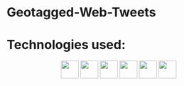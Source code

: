 # Geotagged-Web-Tweets


# Technologies used:
<div align="center">
<code><img height="40" src="https://user-images.githubusercontent.com/61589143/97068916-041bc900-15f6-11eb-94ce-fbeef5d50f02.png" /></code>
<code><img height="40" src="https://camo.githubusercontent.com/fc4cab9ccd5e6e62ac62dbb5aab11a9e5507b438c42cc82363ce184cbe1ccdaa/68747470733a2f2f75706c6f61642e77696b696d656469612e6f72672f77696b6970656469612f636f6d6d6f6e732f7468756d622f632f63332f507974686f6e2d6c6f676f2d6e6f746578742e7376672f3230303070782d507974686f6e2d6c6f676f2d6e6f746578742e7376672e706e67" /></code>
<code><img height="40" src="https://avatars.githubusercontent.com/u/21206976?s=280&v=4" /></code>
<code><img height="40" src="https://warehouse-camo.ingress.cmh1.psfhosted.org/a1cecb3cdad8b27da8b7cd1a6622bc900ef79907/687474703a2f2f6661726d332e737461746963666c69636b722e636f6d2f323836302f383735343636313038315f633430653561323134635f6f2e6a7067" /></code>
<code><img height="40" src="https://www.kdnuggets.com/wp-content/uploads/jupyter-logo.jpg" /></code>
<code><img height="40" src="https://www.kdnuggets.com/wp-content/uploads/jupyter-logo.jpg" /></code>
